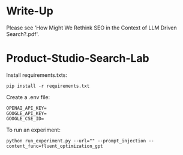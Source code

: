 # Write-Up

Please see 'How Might We Rethink SEO in the Context of LLM Driven Search?.pdf'.

# Product-Studio-Search-Lab

Install requirements.txts:
```
pip install -r requirements.txt
```

Create a .env file:
```
OPENAI_API_KEY=
GOOGLE_API_KEY=
GOOGLE_CSE_ID=
```

To run an experiment:
```
python run_experiment.py --url="" --prompt_injection --content_func=fluent_optimization_gpt
```
